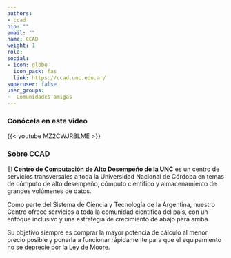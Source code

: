 ```yaml
---
authors:
- ccad
bio: ""
email: ""
name: CCAD
weight: 1
role: 
social:
- icon: globe
  icon_pack: fas
  link: https://ccad.unc.edu.ar/
superuser: false
user_groups:
-  Comunidades amigas
---
```


### Conócela en este video

{{< youtube MZ2CWJRBLME >}} 

### Sobre CCAD

El **[Centro de Computación de Alto Desempeño de la UNC](https://ccad.unc.edu.ar/)** es un centro de servicios transversales a toda la Universidad Nacional de Córdoba en temas de cómputo de alto desempeño, cómputo científico y almacenamiento de grandes volúmenes de datos.

Como parte del Sistema de Ciencia y Tecnología de la Argentina, nuestro Centro ofrece servicios a toda la comunidad científica del país, con un enfoque inclusivo y una estrategia de crecimiento de abajo para arriba.

Su objetivo siempre es comprar la mayor potencia de cálculo al menor precio posible y ponerla a funcionar rápidamente para que el equipamiento no se deprecie por la Ley de Moore.